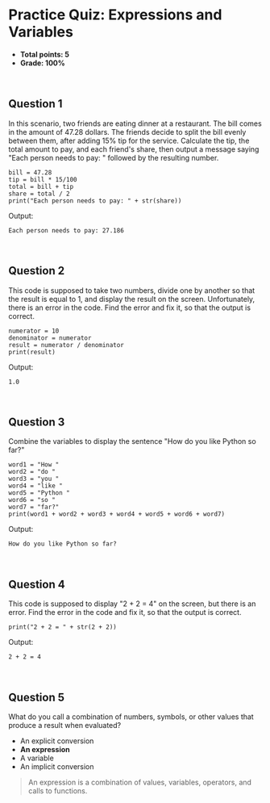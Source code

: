 # Practice Quiz: Expressions and Variables
* **Total points: 5**
* **Grade: 100%**

<br>

## Question 1

In this scenario, two friends are eating dinner at a restaurant. The bill comes in the amount of 47.28 dollars. The friends decide to split the bill evenly between them, after adding 15% tip for the service. Calculate the tip, the total amount to pay, and each friend's share, then output a message saying "Each person needs to pay: " followed by the resulting number.

```
bill = 47.28
tip = bill * 15/100
total = bill + tip
share = total / 2
print("Each person needs to pay: " + str(share))
```

Output:

```
Each person needs to pay: 27.186
```

<br>

## Question 2

This code is supposed to take two numbers, divide one by another so that the result is equal to 1, and display the result on the screen. Unfortunately, there is an error in the code. Find the error and fix it, so that the output is correct.

```
numerator = 10
denominator = numerator
result = numerator / denominator
print(result)
```

Output:

```
1.0
```

<br>

## Question 3

Combine the variables to display the sentence "How do you like Python so far?"

```
word1 = "How "
word2 = "do "
word3 = "you "
word4 = "like "
word5 = "Python "
word6 = "so "
word7 = "far?"
print(word1 + word2 + word3 + word4 + word5 + word6 + word7)
```

Output:

```
How do you like Python so far?
```

<br>

## Question 4

This code is supposed to display "2 + 2 = 4" on the screen, but there is an error. Find the error in the code and fix it, so that the output is correct.

```
print("2 + 2 = " + str(2 + 2))
```

Output:

```
2 + 2 = 4   
```

<br>

## Question 5

What do you call a combination of numbers, symbols, or other values that produce a result when evaluated?
* An explicit conversion
* **An expression**
* A variable
* An implicit conversion

> An expression is a combination of values, variables, operators, and calls to functions.

